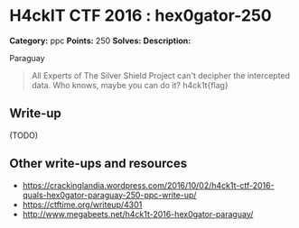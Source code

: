 # H4ckIT CTF 2016 : hex0gator-250

**Category:** ppc
**Points:** 250
**Solves:**
**Description:**

Paraguay

> All Experts of The Silver Shield Project can't decipher the intercepted data. Who knows, maybe you can do it?  h4ck1t{flag}

## Write-up

(TODO)

## Other write-ups and resources

* https://crackinglandia.wordpress.com/2016/10/02/h4ck1t-ctf-2016-quals-hex0gator-paraguay-250-ppc-write-up/
* https://ctftime.org/writeup/4301
* http://www.megabeets.net/h4ck1t-2016-hex0gator-paraguay/
